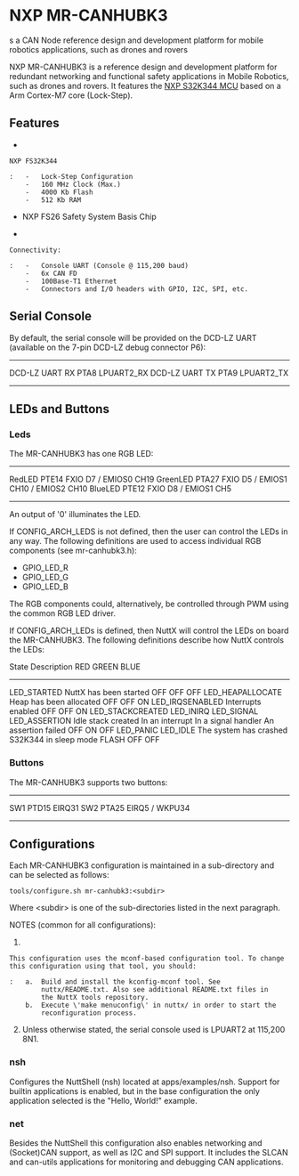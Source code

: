 NXP MR-CANHUBK3
===============

s a CAN Node reference design and development platform for mobile
robotics applications, such as drones and rovers

NXP MR-CANHUBK3 is a reference design and development platform for
redundant networking and functional safety applications in Mobile
Robotics, such as drones and rovers. It features the [NXP S32K344
MCU](https://www.nxp.com/products/processors-and-microcontrollers/s32-automotive-platform/s32k-general-purpose-mcus/s32k3-microcontrollers-for-general-purpose:S32K3)
based on a Arm Cortex-M7 core (Lock-Step).

Features
--------

-   

    NXP FS32K344

    :   -   Lock-Step Configuration
        -   160 MHz Clock (Max.)
        -   4000 Kb Flash
        -   512 Kb RAM

-   NXP FS26 Safety System Basis Chip

-   

    Connectivity:

    :   -   Console UART (Console @ 115,200 baud)
        -   6x CAN FD
        -   100Base-T1 Ethernet
        -   Connectors and I/O headers with GPIO, I2C, SPI, etc.

Serial Console
--------------

By default, the serial console will be provided on the DCD-LZ UART
(available on the 7-pin DCD-LZ debug connector P6):

  ---------------- ------ -------------
  DCD-LZ UART RX   PTA8   LPUART2\_RX
  DCD-LZ UART TX   PTA9   LPUART2\_TX
  ---------------- ------ -------------

LEDs and Buttons
----------------

### Leds

The MR-CANHUBK3 has one RGB LED:

  ---------- ------- -------------------------------------
  RedLED     PTE14   FXIO D7 / EMIOS0 CH19
  GreenLED   PTA27   FXIO D5 / EMIOS1 CH10 / EMIOS2 CH10
  BlueLED    PTE12   FXIO D8 / EMIOS1 CH5
  ---------- ------- -------------------------------------

An output of \'0\' illuminates the LED.

If CONFIG\_ARCH\_LEDS is not defined, then the user can control the LEDs
in any way. The following definitions are used to access individual RGB
components (see mr-canhubk3.h):

-   GPIO\_LED\_R
-   GPIO\_LED\_G
-   GPIO\_LED\_B

The RGB components could, alternatively, be controlled through PWM using
the common RGB LED driver.

If CONFIG\_ARCH\_LEDs is defined, then NuttX will control the LEDs on
board the MR-CANHUBK3. The following definitions describe how NuttX
controls the LEDs:

  State                                                     Description                                                                  RED     GREEN   BLUE
  --------------------------------------------------------- ---------------------------------------------------------------------------- ------- ------- ------
  LED\_STARTED                                              NuttX has been started                                                       OFF     OFF     OFF
  LED\_HEAPALLOCATE                                         Heap has been allocated                                                      OFF     OFF     ON
  LED\_IRQSENABLED                                          Interrupts enabled                                                           OFF     OFF     ON
  LED\_STACKCREATED LED\_INIRQ LED\_SIGNAL LED\_ASSERTION   Idle stack created In an interrupt In a signal handler An assertion failed   OFF     ON      OFF
  LED\_PANIC LED\_IDLE                                      The system has crashed S32K344 in sleep mode                                 FLASH   OFF     OFF

### Buttons

The MR-CANHUBK3 supports two buttons:

  ----- ------- ----------------
  SW1   PTD15   EIRQ31
  SW2   PTA25   EIRQ5 / WKPU34
  ----- ------- ----------------

Configurations
--------------

Each MR-CANHUBK3 configuration is maintained in a sub-directory and can
be selected as follows:

    tools/configure.sh mr-canhubk3:<subdir>

Where \<subdir\> is one of the sub-directories listed in the next
paragraph.

NOTES (common for all configurations):

1.  

    This configuration uses the mconf-based configuration tool. To change this configuration using that tool, you should:

    :   a.  Build and install the kconfig-mconf tool. See
            nuttx/README.txt. Also see additional README.txt files in
            the NuttX tools repository.
        b.  Execute \'make menuconfig\' in nuttx/ in order to start the
            reconfiguration process.

2.  Unless otherwise stated, the serial console used is LPUART2 at
    115,200 8N1.

### nsh

Configures the NuttShell (nsh) located at apps/examples/nsh. Support for
builtin applications is enabled, but in the base configuration the only
application selected is the \"Hello, World!\" example.

### net

Besides the NuttShell this configuration also enables networking and
(Socket)CAN support, as well as I2C and SPI support. It includes the
SLCAN and can-utils applications for monitoring and debugging CAN
applications.
